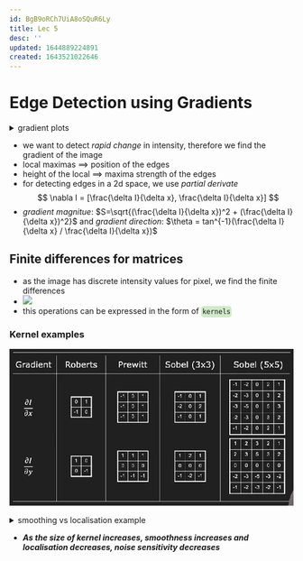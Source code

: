 ```yaml
---
id: BgB9oRCh7UiA8oSQuR6Ly
title: Lec 5
desc: ''
updated: 1644889224891
created: 1643521022646
---
```

# Edge Detection using Gradients

<details>
<summary>gradient plots</summary>

![](/assets/images/2022-01-30-11-22-19.png)

</details>

- we want to detect *rapid change* in intensity, therefore we find the gradient of the image 
- local maximas $\implies$ position of the edges 
- height of the local $\implies$ maxima strength of the edges
- for detecting edges in a 2d space, we use *partial derivate* 
$$
\nabla I = [\frac{\delta I}{\delta x}, \frac{\delta I}{\delta x}]
$$
- *gradient magnitue*: $S=\sqrt{(\frac{\delta I}{\delta x})^2 + (\frac{\delta I}{\delta x})^2}$ and *gradient direction*: $\theta = tan^{-1}(\frac{\delta I}{\delta x} / \frac{\delta I}{\delta x})$

## Finite differences for matrices

- as the image has discrete intensity values for pixel, we find the finite differences 
- ![](//assets/images/2022-01-30-15-36-15.png)
- this operations can be expressed in the form of <code style="background-color: #43b02a40; padding:3px 2px; border-radius: 5px">kernels</code>

### Kernel examples

![](/assets/images/2022-01-30-15-39-17.png)
<details>
<summary>smoothing vs localisation example</summary>

![](/assets/images/2022-01-30-15-46-09.png)

</details>

- **_As the size of kernel increases, smoothness increases and localisation decreases, noise sensitivity decreases_**